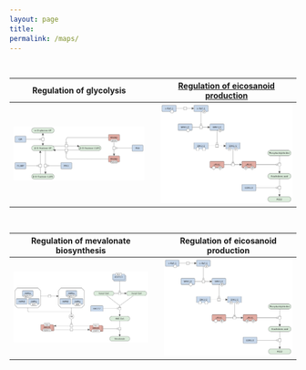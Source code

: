 ```yaml
---
layout: page
title: 
permalink: /maps/
---
```


<br />

Regulation of glycolysis |   | <a href="/eicosanoids/">Regulation of eicosanoid production</a> 
---|---|---
![](/images/figure01v03.png) |   | <a href="/eicosanoids/"><img id="logo" src="/images/figure02v03.png"/></a>

<br />

Regulation of mevalonate biosynthesis |   | Regulation of eicosanoid production 
---|---|---
![](/images/figure03v03.png) |   | ![](/images/figure02v03.png)


